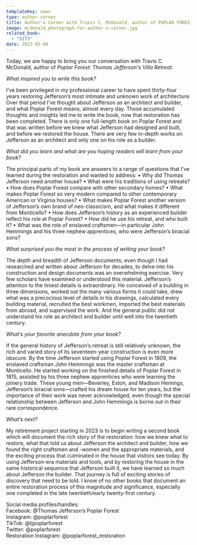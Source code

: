 ```yaml
---
templateKey: news
type: author-corner
title: Author's Corner with Travis C. McDonald, author of POPLAR FOREST
image: mcdonald_photograph-for-author-s-corner.jpg
related_book:
  - "5273"
date: 2023-05-08
---
```

Today, we are happy to bring you our conversation with Travis C. McDonald, author of *Poplar Forest: Thomas Jefferson's Villa Retreat*.

*What inspired you to write this book?* 

I’ve been privileged in my professional career to have spent thirty-four years restoring Jefferson’s most intimate and unknown work of architecture. Over that period I’ve thought about Jefferson as an architect and builder, and what Poplar Forest means, almost every day. Those accumulated thoughts and insights led me to write the book, now that restoration has been completed. There is only one full-length book on Poplar Forest and that was written before we knew what Jefferson had designed and built, and before we restored the house. There are very few in-depth works on Jefferson as an architect and only one on his role as a builder. 

*What did you learn and what are you hoping readers will learn from your book?* 

The principal parts of my book are answers to a range of questions that I’ve learned during the restoration and wanted to address: 
•	Why did Thomas Jefferson need another house?
•	What were his traditions of using retreats?
•	How does Poplar Forest compare with other secondary homes?
•	What makes Poplar Forest so very modern compared to other contemporary American or Virginia houses?
•	What makes Poplar Forest another version of Jefferson’s own brand of neo-classicism, and what makes it different from Monticello?
•	How does Jefferson’s history as an experienced builder reflect his role at Poplar Forest?
•	How did he use his retreat, and who built it?
•	What was the role of enslaved craftsmen—in particular John Hemmings and his three nephew apprentices, who were Jefferson’s biracial sons?

*What surprised you the most in the process of writing your book?* 

The depth and breadth of Jefferson documents; even though I had researched and written about Jefferson for decades, to delve into his construction and design documents was an overwhelming exercise. Very few scholars have examined or understood this material. Jefferson’s attention to the tiniest details is extraordinary. He conceived of a building in three dimensions, worked out the many various forms it could take, drew what was a precocious level of details in his drawings, calculated every building material, recruited the best workmen, imported the best materials from abroad, and supervised the work. And the general public did not understand his role as architect and builder until well into the twentieth century. 

*What’s your favorite anecdote from your book?*

If the general history of Jefferson’s retreat is still relatively unknown, the rich and varied story of its seventeen-year construction is even more obscure. By the time Jefferson started using Poplar Forest in 1809, the enslaved craftsman John Hemmings was the master craftsman at Monticello. He started working on the finished details of Poplar Forest in 1815, assisted by his three nephew apprentices who were learning the joinery trade. These young men—Beverley, Eston, and Madison Hemings, Jefferson’s biracial sons—crafted his dream house for ten years,  but the importance of their work was never acknowledged, even though the special relationship between Jefferson and John Hemmings is borne out in their rare correspondence.

*What’s next?* 

My retirement project starting in 2023 is to begin writing a second book which will document the rich story of the restoration: how we knew what to restore, what that told us about Jefferson the architect and builder, how we found the right craftsmen and -women and the appropriate materials, and the exciting process that culminated in the house that visitors see today. By using Jefferson-era materials and tools, and by restoring the house in the same historical sequence that Jefferson built it, we have learned so much about Jefferson the builder. That journey is full of exciting stories of discovery that need to be told. I know of no other books that document an entire restoration process of this magnitude and significance, especially one completed in the late twentieth/early twenty-first century.

Social media profiles/handles:\
Facebook: @Thomas Jefferson’s Poplar Forest\
Instagram: @poplarforest\
TikTok: @tjpoplarforest\
Twitter: @poplarforest\
Restoration Instagram: @poplarforest_restoration